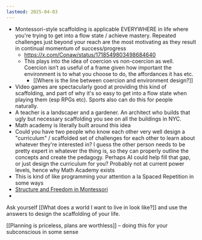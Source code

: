 ```yaml
---
lastmod: 2025-04-03
---
```

- Montessori-style scaffolding is applicable EVERYWHERE in life where you're trying to get into a flow state / achieve mastery. Repeated challenges just beyond your reach are the most motivating as they result in continual momentum of success/progress
	- https://x.com/Conaw/status/1718549803498684640
	- This plays into the idea of coercion vs non-coercion as well. Coercion isn’t as useful of a frame given how important the environment is to what you choose to do, the affordances it has etc.
		- [[Where is the line between coercion and environment design?]]
- Video games are spectacularly good at providing this kind of scaffolding, and part of why it's so easy to get into a flow state when playing them (esp RPGs etc). Sports also can do this for people naturally.
- A teacher is a landscaper and a gardener. An architect who builds that ugly but necessary scaffolding you see on all the buildings in NYC.
- Math academy is literally built around this idea
- Could you have two people who know each other very well design a "curriculum" / scaffolded set of challenges for each other to learn about whatever they're interested in? I guess the other person needs to be pretty expert in whatever the thing is, so they can properly outline the concepts and create the pedagogy. Perhaps AI could help fill that gap, or just design the curriculum for you? Probably not at current power levels, hence why Math Academy exists
- This is kind of like programming your attention a la Spaced Repetition in some ways
- [Structure and Freedom in Montessori](https://higherground.substack.com/p/friday-note-structure-and-freedom?utm_source=%2Finbox&utm_medium=reader2)
- 

Ask yourself [[What does a world I want to live in look like?]] and use the answers to design the scaffolding of your life.

[[Planning is priceless, plans are worthless]] – doing this for your subconscious in some sense